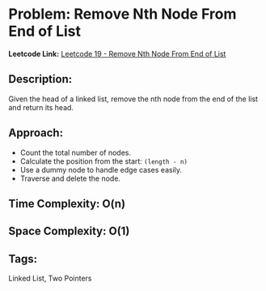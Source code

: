 # Problem: Remove Nth Node From End of List

**Leetcode Link:** [Leetcode 19 - Remove Nth Node From End of List](https://leetcode.com/problems/remove-nth-node-from-end-of-list/)

## Description:
Given the head of a linked list, remove the nth node from the end of the list and return its head.

## Approach:
- Count the total number of nodes.
- Calculate the position from the start: `(length - n)`
- Use a dummy node to handle edge cases easily.
- Traverse and delete the node.

## Time Complexity: O(n)  
## Space Complexity: O(1)

## Tags:
Linked List, Two Pointers
